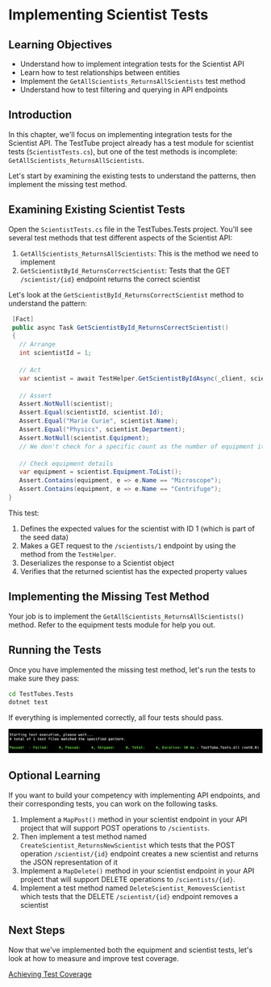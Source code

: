 # Implementing Scientist Tests

## Learning Objectives
- Understand how to implement integration tests for the Scientist API
- Learn how to test relationships between entities
- Implement the `GetAllScientists_ReturnsAllScientists` test method
- Understand how to test filtering and querying in API endpoints

## Introduction

In this chapter, we'll focus on implementing integration tests for the Scientist API. The TestTube project already has a test module for scientist tests (`ScientistTests.cs`), but one of the test methods is incomplete: `GetAllScientists_ReturnsAllScientists`.

Let's start by examining the existing tests to understand the patterns, then implement the missing test method.

## Examining Existing Scientist Tests

Open the `ScientistTests.cs` file in the TestTubes.Tests project. You'll see several test methods that test different aspects of the Scientist API:

1. `GetAllScientists_ReturnsAllScientists`: This is the method we need to implement
2. `GetScientistById_ReturnsCorrectScientist`: Tests that the GET `/scientist/{id}` endpoint returns the correct scientist

Let's look at the `GetScientistById_ReturnsCorrectScientist` method to understand the pattern:

```csharp
 [Fact]
 public async Task GetScientistById_ReturnsCorrectScientist()
 {
   // Arrange
   int scientistId = 1;

   // Act
   var scientist = await TestHelper.GetScientistByIdAsync(_client, scientistId);

   // Assert
   Assert.NotNull(scientist);
   Assert.Equal(scientistId, scientist.Id);
   Assert.Equal("Marie Curie", scientist.Name);
   Assert.Equal("Physics", scientist.Department);
   Assert.NotNull(scientist.Equipment);
   // We don't check for a specific count as the number of equipment items can vary

   // Check equipment details
   var equipment = scientist.Equipment.ToList();
   Assert.Contains(equipment, e => e.Name == "Microscope");
   Assert.Contains(equipment, e => e.Name == "Centrifuge");
}

```

This test:

1. Defines the expected values for the scientist with ID 1 (which is part of the seed data)
2. Makes a GET request to the `/scientists/1` endpoint by using the method from the `TestHelper`.
3. Deserializes the response to a Scientist object
5. Verifies that the returned scientist has the expected property values

## Implementing the Missing Test Method

Your job is to implement the `GetAllScientists_ReturnsAllScientists()` method. Refer to the equipment tests module for help you out.

## Running the Tests

Once you have implemented the missing test method, let's run the tests to make sure they pass:

```bash
cd TestTubes.Tests
dotnet test
```

If everything is implemented correctly, all four tests should pass.

![terminal output showing all tests passing](./images/all-tests-passing.png)

## Optional Learning

If you want to build your competency with implementing API endpoints, and their corresponding tests, you can work on the following tasks.

1. Implement a `MapPost()` method in your scientist endpoint in your API project that will support POST operations to `/scientists`.
2. Then implement a test method named `CreateScientist_ReturnsNewScientist` which tests that the POST operation `/scientist/{id}` endpoint creates a new scientist and returns the JSON representation of it
3. Implement a `MapDelete()` method in your scientist endpoint in your API project that will support DELETE operations to `/scientists/{id}`.
4. Implement a test method named `DeleteScientist_RemovesScientist` which tests that the DELETE `/scientist/{id}` endpoint removes a scientist


## Next Steps

Now that we've implemented both the equipment and scientist tests, let's look at how to measure and improve test coverage.

[Achieving Test Coverage](./testtube-test-coverage.md)